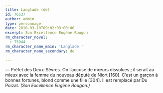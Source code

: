 ```yaml
---
title: Langlade (de)
id: 76537
author: admin
type: personnage
date: 2010-03-10T09:02:03+00:00
excerpt: Son Excellence Eugène Rougon
rm_character_novel:
  - 75944
rm_character_name_main: 'Langlade '
rm_character_name_secondary: de

---
```

**_—_** Préfet des Deux-Sèvres. On l&rsquo;accuse de mœurs dissolues ; il serait au mieux avec la femme du nouveau député de Niort [160]. C&rsquo;est un garçon à bonnes fortunes, blond comme une fille [304]. Il est remplacé par Du Poizat. _(Son Excellence Eugène Rougon.)_